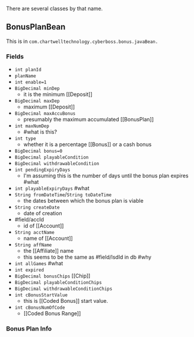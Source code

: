 There are several classes by that name. 
## BonusPlanBean

This is in `com.chartwelltechnology.cyberboss.bonus.javaBean.` 
### Fields
- `int planId`
- `planName`
- `int enable=1`
- `BigDecimal minDep` 
	- it is the minimum [[Deposit]]
- `BigDecimal maxDep`
	- maximum [[Deposit]]
- `BigDecimal maxAccuBonus`
	- presumably the maximum accumulated [[BonusPlan]]
- `int maxNumDep`
	- #what is this?
- `int type`
	- whether it is a percentage [[Bonus]] or a cash bonus
- `BigDecimal bonus=0`
- `BigDecimal playableCondition`
- `BigDecimal withdrawableCondition`
- `int pendingExpiryDays`
	- I'm assuming this is the number of days until the bonus plan expires #what
- `int playableExpiryDays` #what 
- `String fromDateTime`/`String toDateTime`
	- the dates between which the bonus plan is viable
- `String createDate`
	- date of creation
- #field/accId 
	- id of [[Account]]
- `String acctName`
	- name of [[Account]]
- `String affName`
	- the [[Affiliate]] name
	- this seems to be the same as #field/lsdId in db #why
- `int allGames` #what
- `int expired`
- `BigDecimal bonusChips` [[Chip]]
- `BigDecimal playableConditionChips`
- `BigDecimal withdrawableConditionChips`
- `int cBonusStartValue`
	- this is [[Coded Bonus]] start value. 
- `int cBonusNumOfCode`
	- [[Coded Bonus Range]] 

### Bonus Plan Info

